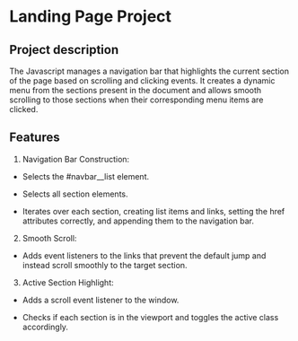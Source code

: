 # Landing Page Project

## Project description
The Javascript manages a navigation bar that highlights the current section of the page based on scrolling and clicking events. It creates a dynamic menu from the sections present in the document and allows smooth scrolling to those sections when their corresponding menu items are clicked.

## Features
1. Navigation Bar Construction:

* Selects the #navbar__list element.

* Selects all section elements.

* Iterates over each section, creating list items and links, setting the href attributes correctly, and appending them to the navigation bar.

2. Smooth Scroll:

* Adds event listeners to the links that prevent the default jump and instead scroll smoothly to the target section.

3. Active Section Highlight:

* Adds a scroll event listener to the window.

* Checks if each section is in the viewport and toggles the active class accordingly.
